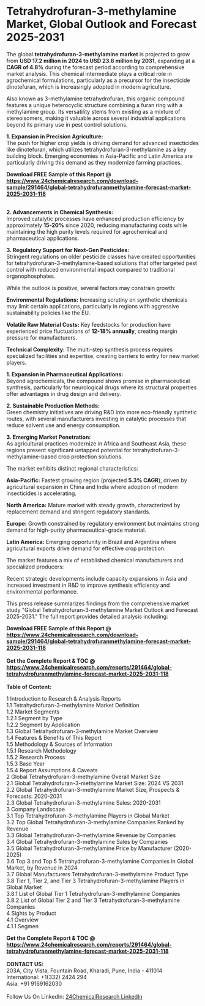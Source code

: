 <h1>Tetrahydrofuran-3-methylamine Market, Global Outlook and Forecast 2025-2031</h1><p>The global <strong>tetrahydrofuran-3-methylamine market</strong> is projected to grow from <strong>USD 17.2 million in 2024 to USD 23.6 million by 2031</strong>, expanding at a <strong>CAGR of 4.8%</strong> during the forecast period according to comprehensive market analysis. This chemical intermediate plays a critical role in agrochemical formulations, particularly as a precursor for the insecticide dinotefuran, which is increasingly adopted in modern agriculture.</p><p>Also known as 3-methylamine tetrahydrofuran, this organic compound features a unique heterocyclic structure combining a furan ring with a methylamine group. Its versatility stems from existing as a mixture of stereoisomers, making it valuable across several industrial applications beyond its primary use in pest control solutions.</p><p><strong>1. Expansion in Precision Agriculture:</strong><br>
The push for higher crop yields is driving demand for advanced insecticides like dinotefuran, which utilizes tetrahydrofuran-3-methylamine as a key building block. Emerging economies in Asia-Pacific and Latin America are particularly driving this demand as they modernize farming practices.</p><div><b>Download FREE Sample of this Report @ 
            <a href="https://www.24chemicalresearch.com/download-sample/291464/global-tetrahydrofuranmethylamine-forecast-market-2025-2031-118">
            https://www.24chemicalresearch.com/download-sample/291464/global-tetrahydrofuranmethylamine-forecast-market-2025-2031-118</a></b></div><br><p><strong>2. Advancements in Chemical Synthesis:</strong><br>
Improved catalytic processes have enhanced production efficiency by approximately <strong>15-20%</strong> since 2020, reducing manufacturing costs while maintaining the high purity levels required for agrochemical and pharmaceutical applications.</p><p><strong>3. Regulatory Support for Next-Gen Pesticides:</strong><br>
Stringent regulations on older pesticide classes have created opportunities for tetrahydrofuran-3-methylamine-based solutions that offer targeted pest control with reduced environmental impact compared to traditional organophosphates.</p><p>While the outlook is positive, several factors may constrain growth:</p><p><strong>Environmental Regulations:</strong> Increasing scrutiny on synthetic chemicals may limit certain applications, particularly in regions with aggressive sustainability policies like the EU.</p><p><strong>Volatile Raw Material Costs:</strong> Key feedstocks for production have experienced price fluctuations of <strong>12-18% annually</strong>, creating margin pressure for manufacturers.</p><p><strong>Technical Complexity:</strong> The multi-step synthesis process requires specialized facilities and expertise, creating barriers to entry for new market players.</p><p><strong>1. Expansion in Pharmaceutical Applications:</strong><br>
Beyond agrochemicals, the compound shows promise in pharmaceutical synthesis, particularly for neurological drugs where its structural properties offer advantages in drug design and delivery.</p><p><strong>2. Sustainable Production Methods:</strong><br>
Green chemistry initiatives are driving R&amp;D into more eco-friendly synthetic routes, with several manufacturers investing in catalytic processes that reduce solvent use and energy consumption.</p><p><strong>3. Emerging Market Penetration:</strong><br>
As agricultural practices modernize in Africa and Southeast Asia, these regions present significant untapped potential for tetrahydrofuran-3-methylamine-based crop protection solutions.</p><p>The market exhibits distinct regional characteristics:</p><p><strong>Asia-Pacific:</strong> Fastest growing region (projected <strong>5.3% CAGR</strong>), driven by agricultural expansion in China and India where adoption of modern insecticides is accelerating.</p><p><strong>North America:</strong> Mature market with steady growth, characterized by replacement demand and stringent regulatory standards.</p><p><strong>Europe:</strong> Growth constrained by regulatory environment but maintains strong demand for high-purity pharmaceutical-grade material.</p><p><strong>Latin America:</strong> Emerging opportunity in Brazil and Argentina where agricultural exports drive demand for effective crop protection.</p><p>The market features a mix of established chemical manufacturers and specialized producers:</p><p>Recent strategic developments include capacity expansions in Asia and increased investment in R&amp;D to improve synthesis efficiency and environmental performance.</p><p>This press release summarizes findings from the comprehensive market study "Global Tetrahydrofuran-3-methylamine Market Outlook and Forecast 2025-2031." The full report provides detailed analysis including:</p><div><b>Download FREE Sample of this Report @ 
            <a href="https://www.24chemicalresearch.com/download-sample/291464/global-tetrahydrofuranmethylamine-forecast-market-2025-2031-118">
            https://www.24chemicalresearch.com/download-sample/291464/global-tetrahydrofuranmethylamine-forecast-market-2025-2031-118</a></b></div><br><div><b>Get the Complete Report & TOC @ 
            <a href="https://www.24chemicalresearch.com/reports/291464/global-tetrahydrofuranmethylamine-forecast-market-2025-2031-118">
            https://www.24chemicalresearch.com/reports/291464/global-tetrahydrofuranmethylamine-forecast-market-2025-2031-118</a></b></div><br>
            <b>Table of Content:</b><p>1 Introduction to Research & Analysis Reports<br />
 1.1 Tetrahydrofuran-3-methylamine Market Definition<br />
 1.2 Market Segments<br />
 1.2.1 Segment by Type<br />
 1.2.2 Segment by Application<br />
 1.3 Global Tetrahydrofuran-3-methylamine Market Overview<br />
 1.4 Features & Benefits of This Report<br />
 1.5 Methodology & Sources of Information<br />
 1.5.1 Research Methodology<br />
 1.5.2 Research Process<br />
 1.5.3 Base Year<br />
 1.5.4 Report Assumptions & Caveats<br />
2 Global Tetrahydrofuran-3-methylamine Overall Market Size<br />
 2.1 Global Tetrahydrofuran-3-methylamine Market Size: 2024 VS 2031<br />
 2.2 Global Tetrahydrofuran-3-methylamine Market Size, Prospects & Forecasts: 2020-2031<br />
 2.3 Global Tetrahydrofuran-3-methylamine Sales: 2020-2031<br />
3 Company Landscape<br />
 3.1 Top Tetrahydrofuran-3-methylamine Players in Global Market<br />
 3.2 Top Global Tetrahydrofuran-3-methylamine Companies Ranked by Revenue<br />
 3.3 Global Tetrahydrofuran-3-methylamine Revenue by Companies<br />
 3.4 Global Tetrahydrofuran-3-methylamine Sales by Companies<br />
 3.5 Global Tetrahydrofuran-3-methylamine Price by Manufacturer (2020-2025)<br />
 3.6 Top 3 and Top 5 Tetrahydrofuran-3-methylamine Companies in Global Market, by Revenue in 2024<br />
 3.7 Global Manufacturers Tetrahydrofuran-3-methylamine Product Type<br />
 3.8 Tier 1, Tier 2, and Tier 3 Tetrahydrofuran-3-methylamine Players in Global Market<br />
 3.8.1 List of Global Tier 1 Tetrahydrofuran-3-methylamine Companies<br />
 3.8.2 List of Global Tier 2 and Tier 3 Tetrahydrofuran-3-methylamine Companies<br />
4 Sights by Product<br />
 4.1 Overview<br />
 4.1.1 Segmen</p><div><b>Get the Complete Report & TOC @ 
            <a href="https://www.24chemicalresearch.com/reports/291464/global-tetrahydrofuranmethylamine-forecast-market-2025-2031-118">
            https://www.24chemicalresearch.com/reports/291464/global-tetrahydrofuranmethylamine-forecast-market-2025-2031-118</a></b></div><br><b>CONTACT US:</b><br>
            203A, City Vista, Fountain Road, Kharadi, Pune, India - 411014<br>
            International: +1(332) 2424 294<br>
            Asia: +91 9169162030 <br><br>
            Follow Us On LinkedIn: <a href="https://www.linkedin.com/company/24chemicalresearch/">24ChemicalResearch LinkedIn</a>